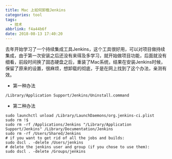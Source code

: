 ```yaml
---
title: Mac 上如何卸载Jenkins
categories: tool
tags:
  - 技术
abbrlink: f4a44b6f
date: 2018-08-13 17:40:20
---
```


去年开始学习了一个持续集成工具Jenkins，这个工具很好用，可以对项目做持续集成，由于第一次安装之后还没有来得及多学习，就开始做项目功能，后面就没有细看，前段时间换了固态硬盘之后，重装了Mac系统，结果在安装Jenkins时候，保留了原来的设置，很麻烦，想卸载的彻底，于是在网上找到了这个办法，亲测有效。

<!-- more -->

- 第一种办法

```bash
/Library/Application Support/Jenkins/Uninstall.command
```

- 第二种办法

```
sudo launchctl unload /Library/LaunchDaemons/org.jenkins-ci.plist
sudo rm !$
sudo rm -rf /Applications/Jenkins "/Library/Application Support/Jenkins" /Library/Documentation/Jenkins
sudo rm -rf /Users/Shared/Jenkins
# if you want to get rid of all the jobs and builds:
sudo dscl . -delete /Users/jenkins
# delete the jenkins user and group (if you chose to use them):
sudo dscl . -delete /Groups/jenkins
```

